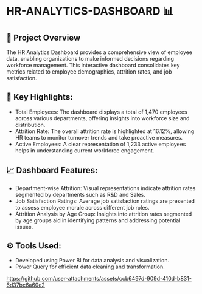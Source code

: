 # HR-ANALYTICS-DASHBOARD 📊
## 📌 Project Overview 
The HR Analytics Dashboard provides a comprehensive view of employee data, enabling organizations to make informed decisions regarding workforce management. This interactive dashboard consolidates key metrics related to employee demographics, attrition rates, and job satisfaction.

## 🌟 Key Highlights:

- Total Employees: The dashboard displays a total of 1,470 employees across various departments, offering insights into workforce size and distribution.
- Attrition Rate: The overall attrition rate is highlighted at 16.12%, allowing HR teams to monitor turnover trends and take proactive measures.
- Active Employees: A clear representation of 1,233 active employees helps in understanding current workforce engagement.

## 📈 Dashboard Features:
- Department-wise Attrition: Visual representations indicate attrition rates segmented by departments such as R&D and Sales.
- Job Satisfaction Ratings: Average job satisfaction ratings are presented to assess employee morale across different job roles.
- Attrition Analysis by Age Group: Insights into attrition rates segmented by age groups aid in identifying patterns and addressing potential issues.

## ⚙️ Tools Used:
- Developed using Power BI for data analysis and visualization.
- Power Query for efficient data cleaning and transformation.




https://github.com/user-attachments/assets/ccb6497d-909d-410d-b831-6d37bc6a60e2





